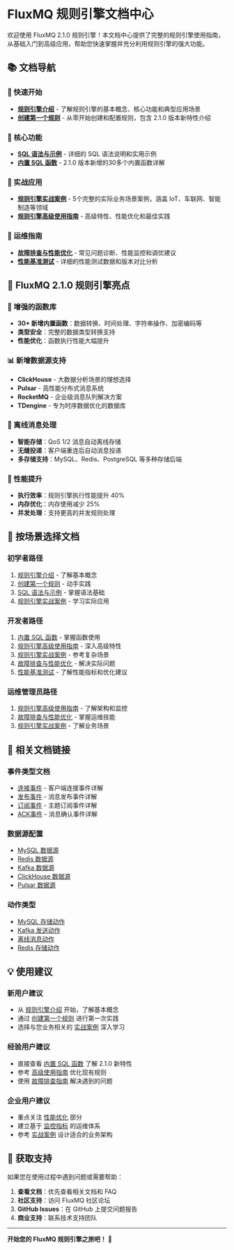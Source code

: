 # FluxMQ 规则引擎文档中心

欢迎使用 FluxMQ 2.1.0 规则引擎！本文档中心提供了完整的规则引擎使用指南，从基础入门到高级应用，帮助您快速掌握并充分利用规则引擎的强大功能。

## 📚 文档导航

### 🚀 快速开始
- **[规则引擎介绍](INTRODUCE.md)** - 了解规则引擎的基本概念、核心功能和典型应用场景
- **[创建第一个规则](STARTED.md)** - 从零开始创建和配置规则，包含 2.1.0 版本新特性介绍

### 📖 核心功能
- **[SQL 语法与示例](GRAMMAR.md)** - 详细的 SQL 语法说明和实用示例
- **[内置 SQL 函数](FUNCTION.md)** - 2.1.0 版本新增的30多个内置函数详解

### 🎯 实战应用
- **[规则引擎实战案例](EXAMPLES.md)** - 5个完整的实际业务场景案例，涵盖 IoT、车联网、智能制造等领域
- **[规则引擎高级使用指南](ADVANCED.md)** - 高级特性、性能优化和最佳实践

### 🔧 运维指南
- **[故障排查与性能优化](TROUBLESHOOTING.md)** - 常见问题诊断、性能监控和调优建议
- **[性能基准测试](BENCHMARK.md)** - 详细的性能测试数据和版本对比分析

## 🌟 FluxMQ 2.1.0 规则引擎亮点

### 💪 增强的函数库
- **30+ 新增内置函数**：数据转换、时间处理、字符串操作、加密编码等
- **类型安全**：完整的数据类型转换支持
- **性能优化**：函数执行性能大幅提升

### 📊 新增数据源支持
- **ClickHouse** - 大数据分析场景的理想选择
- **Pulsar** - 高性能分布式消息系统
- **RocketMQ** - 企业级消息队列解决方案
- **TDengine** - 专为时序数据优化的数据库

### 📱 离线消息处理
- **智能存储**：QoS 1/2 消息自动离线存储
- **无缝投递**：客户端重连后自动消息投递
- **多存储支持**：MySQL、Redis、PostgreSQL 等多种存储后端

### 🚄 性能提升
- **执行效率**：规则引擎执行性能提升 40%
- **内存优化**：内存使用减少 25%
- **并发处理**：支持更高的并发规则处理

## 🎯 按场景选择文档

### 初学者路径
1. [规则引擎介绍](INTRODUCE.md) - 了解基本概念
2. [创建第一个规则](STARTED.md) - 动手实践
3. [SQL 语法与示例](GRAMMAR.md) - 掌握语法基础
4. [规则引擎实战案例](EXAMPLES.md) - 学习实际应用

### 开发者路径
1. [内置 SQL 函数](FUNCTION.md) - 掌握函数使用
2. [规则引擎高级使用指南](ADVANCED.md) - 深入高级特性
3. [规则引擎实战案例](EXAMPLES.md) - 参考复杂场景
4. [故障排查与性能优化](TROUBLESHOOTING.md) - 解决实际问题
5. [性能基准测试](BENCHMARK.md) - 了解性能指标和优化建议

### 运维管理员路径
1. [规则引擎高级使用指南](ADVANCED.md) - 了解架构和监控
2. [故障排查与性能优化](TROUBLESHOOTING.md) - 掌握运维技能
3. [规则引擎实战案例](EXAMPLES.md) - 了解业务场景

## 🔗 相关文档链接

### 事件类型文档
- [连接事件](../event/connect.md) - 客户端连接事件详解
- [发布事件](../event/publish.md) - 消息发布事件详解
- [订阅事件](../event/sub.md) - 主题订阅事件详解
- [ACK事件](../event/ack.md) - 消息确认事件详解

### 数据源配置
- [MySQL 数据源](../source/MYSQL.md)
- [Redis 数据源](../source/REDIS.md)
- [Kafka 数据源](../source/KAFKA.md)
- [ClickHouse 数据源](../source/CLICKHOUSE.md)
- [Pulsar 数据源](../source/PULSAR.md)

### 动作类型
- [MySQL 存储动作](../action/SAVE_MYSQL.md)
- [Kafka 发送动作](../action/SAVE_KAFKA.md)
- [离线消息动作](../action/OFFLINE.md)
- [Redis 存储动作](../action/SAVE_REDIS.md)

## 💡 使用建议

### 新用户建议
- 从 [规则引擎介绍](INTRODUCE.md) 开始，了解基本概念
- 通过 [创建第一个规则](STARTED.md) 进行第一次实践
- 选择与您业务相关的 [实战案例](EXAMPLES.md) 深入学习

### 经验用户建议
- 直接查看 [内置 SQL 函数](FUNCTION.md) 了解 2.1.0 新特性
- 参考 [高级使用指南](ADVANCED.md) 优化现有规则
- 使用 [故障排查指南](TROUBLESHOOTING.md) 解决遇到的问题

### 企业用户建议
- 重点关注 [性能优化](TROUBLESHOOTING.md#性能调优建议) 部分
- 建立基于 [监控指标](TROUBLESHOOTING.md#性能监控指标) 的运维体系
- 参考 [实战案例](EXAMPLES.md) 设计适合的业务架构

## 🤝 获取支持

如果您在使用过程中遇到问题或需要帮助：

1. **查看文档**：优先查看相关文档和 FAQ
2. **社区支持**：访问 FluxMQ 社区论坛
3. **GitHub Issues**：在 GitHub 上提交问题报告
4. **商业支持**：联系技术支持团队

---

**开始您的 FluxMQ 规则引擎之旅吧！** 🎉